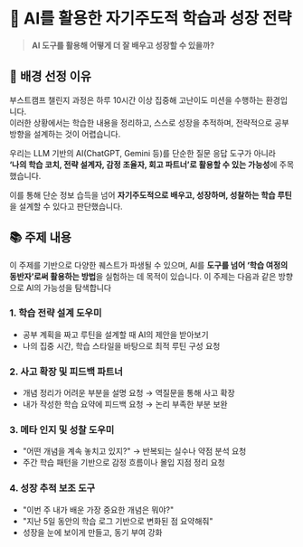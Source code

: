 # 🧠 AI를 활용한 자기주도적 학습과 성장 전략

> **AI 도구를 활용해 어떻게 더 잘 배우고 성장할 수 있을까?**

## 📌 배경 선정 이유

부스트캠프 챌린지 과정은 하루 10시간 이상 집중해 고난이도 미션을 수행하는 환경입니다.  
이러한 상황에서는 학습한 내용을 정리하고, 스스로 성장을 추적하며, 전략적으로 공부 방향을 설계하는 것이 어렵습니다.

우리는 LLM 기반의 AI(ChatGPT, Gemini 등)를 단순한 질문 응답 도구가 아니라  
**‘나의 학습 코치, 전략 설계자, 감정 조율자, 회고 파트너’로 활용할 수 있는 가능성**에 주목했습니다.

이를 통해 단순 정보 습득을 넘어 **자기주도적으로 배우고, 성장하며, 성찰하는 학습 루틴**을 설계할 수 있다고 판단했습니다.

## 📚 주제 내용

이 주제를 기반으로 다양한 퀘스트가 파생될 수 있으며, AI를 **도구를 넘어 ‘학습 여정의 동반자’로써 활용하는 방법**을 실험하는 데 목적이 있습니다. 이 주제는 다음과 같은 방향으로 AI의 가능성을 탐색합니다

### 1. 학습 전략 설계 도우미

- 공부 계획을 짜고 루틴을 설계할 때 AI의 제안을 받아보기
- 나의 집중 시간, 학습 스타일을 바탕으로 최적 루틴 구성 요청

### 2. 사고 확장 및 피드백 파트너

- 개념 정리가 어려운 부분을 설명 요청 → 역질문을 통해 사고 확장
- 내가 작성한 학습 요약에 피드백 요청 → 논리 부족한 부분 보완

### 3. 메타 인지 및 성찰 도우미

- "어떤 개념을 계속 놓치고 있지?" → 반복되는 실수나 약점 분석 요청
- 주간 학습 패턴을 기반으로 감정 흐름이나 몰입 지점 정리 요청

### 4. 성장 추적 보조 도구

- "이번 주 내가 배운 가장 중요한 개념은 뭐야?"  
- "지난 5일 동안의 학습 로그 기반으로 변화된 점 요약해줘"
- 성장을 눈에 보이게 만들고, 동기 부여 강화
